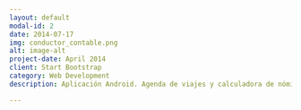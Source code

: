 ```yaml
---
layout: default
modal-id: 2
date: 2014-07-17
img: conductor_contable.png
alt: image-alt
project-date: April 2014
client: Start Bootstrap
category: Web Development
description: Aplicación Android. Agenda de viajes y calculadora de nómina para conductores de camión y aplicando convenio de la Región de Murcia <a href="https://play.google.com/store/apps/details?id=es.campito.www&hl=ca">Conductor Contable Murcia</a>. Gratuita con el código liberado en mi cuenta de GitHub.

---
```


